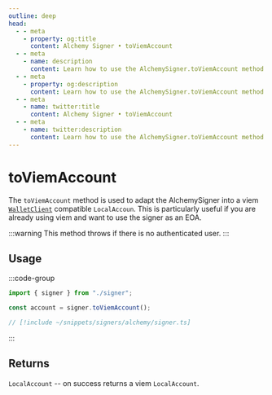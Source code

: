 ```yaml
---
outline: deep
head:
  - - meta
    - property: og:title
      content: Alchemy Signer • toViemAccount
  - - meta
    - name: description
      content: Learn how to use the AlchemySigner.toViemAccount method
  - - meta
    - property: og:description
      content: Learn how to use the AlchemySigner.toViemAccount method
  - - meta
    - name: twitter:title
      content: Alchemy Signer • toViemAccount
  - - meta
    - name: twitter:description
      content: Learn how to use the AlchemySigner.toViemAccount method
---
```


# toViemAccount

The `toViemAccount` method is used to adapt the AlchemySigner into a viem [`WalletClient`](https://viem.sh/docs/clients/wallet#local-accounts-private-key-mnemonic-etc) compatible `LocalAccoun`. This is particularly useful if you are already using viem and want to use the signer as an EOA.

:::warning
This method throws if there is no authenticated user.
:::

## Usage

:::code-group

```ts [example.ts]
import { signer } from "./signer";

const account = signer.toViemAccount();
```

```ts [signer.ts]
// [!include ~/snippets/signers/alchemy/signer.ts]
```

:::

## Returns

`LocalAccount` -- on success returns a viem `LocalAccount`.
